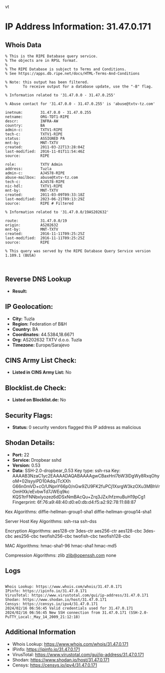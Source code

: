 vt
# IP Address Information: 31.47.0.171

## Whois Data
```
% This is the RIPE Database query service.
% The objects are in RPSL format.
%
% The RIPE Database is subject to Terms and Conditions.
% See https://apps.db.ripe.net/docs/HTML-Terms-And-Conditions

% Note: this output has been filtered.
%       To receive output for a database update, use the "-B" flag.

% Information related to '31.47.0.0 - 31.47.0.255'

% Abuse contact for '31.47.0.0 - 31.47.0.255' is 'abuse@txtv-tz.com'

inetnum:        31.47.0.0 - 31.47.0.255
netname:        ORG-TDT1-RIPE
descr:          INFRA-AW
country:        BA
admin-c:        TXTV1-RIPE
tech-c:         TXTV1-RIPE
status:         ASSIGNED PA
mnt-by:         MNT-TXTV
created:        2011-03-22T13:28:04Z
last-modified:  2016-11-01T11:54:46Z
source:         RIPE

role:           TXTV Admin
address:        Tuzla
admin-c:        AJ4578-RIPE
abuse-mailbox:  abuse@txtv-tz.com
tech-c:         AJ4578-RIPE
nic-hdl:        TXTV1-RIPE
mnt-by:         MNT-TXTV
created:        2011-03-09T09:33:18Z
last-modified:  2023-06-21T09:13:29Z
source:         RIPE # Filtered

% Information related to '31.47.0.0/19AS202632'

route:          31.47.0.0/19
origin:         AS202632
mnt-by:         MNT-TXTV
created:        2016-11-11T09:25:25Z
last-modified:  2016-11-11T09:25:25Z
source:         RIPE

% This query was served by the RIPE Database Query Service version 1.109.1 (BUSA)



```
## Reverse DNS Lookup
- **Result:** 

## IP Geolocation:
- **City:** Tuzla
- **Region:** Federation of B&H
- **Country:** BA
- **Coordinates:** 44.5384,18.6671
- **Org:** AS202632 TXTV d.o.o. Tuzla
- **Timezone:** Europe/Sarajevo

## CINS Army List Check:
- **Listed in CINS Army List:** 
No

## Blocklist.de Check:
- **Listed on Blocklist.de:** 
No

## Security Flags:
- **Status:** 0 security vendors flagged this IP address as malicious

## Shodan Details:
- **Port:** 22
- **Service:** Dropbear sshd
- **Version:** 0.53
- **Data:** SSH-2.0-dropbear_0.53
Key type: ssh-rsa
Key: AAAAB3NzaC1yc2EAAAADAQABAAAAgwCBaxHnl7bW3lDgWy8RxqOhyoM+02lsyyiPD10AdqJTcXXh
G66n0mVD+cO/UNpnY66p0/nGw9ZU9FK2fuPCj1XsrgW3kzOXu3MBhVrOmHXk/eEvbwTd7JWEq9kc
KQS1trFNNbxlyozez6dDSxNmBAcQu+Zrq3JZx/hfzmuBuH19pCg1
Fingerprint: 6f:76:a9:48:40:d0:e0:db:d4:f5:a2:92:78:11:88:87

Kex Algorithms:
	diffie-hellman-group1-sha1
	diffie-hellman-group14-sha1

Server Host Key Algorithms:
	ssh-rsa
	ssh-dss

Encryption Algorithms:
	aes128-ctr
	3des-ctr
	aes256-ctr
	aes128-cbc
	3des-cbc
	aes256-cbc
	twofish256-cbc
	twofish-cbc
	twofish128-cbc

MAC Algorithms:
	hmac-sha1-96
	hmac-sha1
	hmac-md5

Compression Algorithms:
	zlib
	zlib@openssh.com
	none


## Logs
```

Whois Lookup: https://www.whois.com/whois/31.47.0.171
IPinfo: https://ipinfo.io/31.47.0.171
VirusTotal: https://www.virustotal.com/gui/ip-address/31.47.0.171
Shodan: https://www.shodan.io/host/31.47.0.171
Censys: https://censys.io/ipv4/31.47.0.171
2024/02/16 06:56:45 Valid credentials used for 31.47.0.171
2024/02/16 06:56:45 New SSH connection from 31.47.0.171 (SSH-2.0-PuTTY_Local:_May_14_2009_21:12:18)

```
## Additional Information
- Whois Lookup: https://www.whois.com/whois/31.47.0.171
- IPinfo: https://ipinfo.io/31.47.0.171
- VirusTotal: https://www.virustotal.com/gui/ip-address/31.47.0.171
- Shodan: https://www.shodan.io/host/31.47.0.171
- Censys: https://censys.io/ipv4/31.47.0.171

